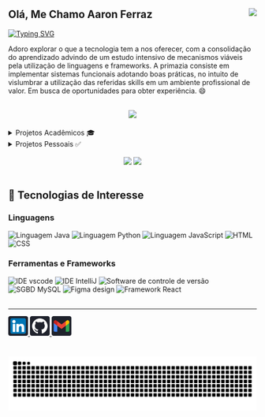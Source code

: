 <!-- nome -->
## Olá, Me Chamo Aaron Ferraz <img align="right" src="https://komarev.com/ghpvc/?username=AaronFerraz&color=blueviolet">

[![Typing SVG](https://readme-typing-svg.demolab.com?font=Fira+Code&size=18&duration=6000&pause=1000&color=7909E0&width=435&lines=Interessado+em+estar+sempre+melhorando;Estudante+de+Sistemas+de+Informa%C3%A7%C3%A3o+USP)](https://git.io/typing-svg)

<!-- descrição -->
Adoro explorar o que a tecnologia tem a nos oferecer, com a consolidação do aprendizado advindo de um estudo intensivo de mecanismos viáveis pela utilização de linguagens e frameworks. A primazia consiste em implementar sistemas funcionais adotando boas práticas, no intuito de vislumbrar a utilização das referidas skills em um ambiente profissional de valor.  Em busca de oportunidades para obter experiência. 😄 

<br>

<div align="center">
  <a href="https://www.linkedin.com/feed/?trk=sem-ga_campid.12619604099_asid.149519181115_crid.725790844702_kw.linkedin_d.c_tid.kwd-148086543_n.g_mt.e_geo.1001773" target="_blank"> <img src="https://img.shields.io/badge/LinkedIn-0077B5?style=for-the-badge&logo=linkedin&logoColor=white"> </a>
</div>

<br>

<!-- projetos -->
<details> 
  <summary> Projetos Acadêmicos 🎓 </summary>
  <table>
      <tr>
        <th> 🧬 Matéria </th>
        <th> 🌱 Repositório </th>
      </tr>
      <tr>
        <td> Desenvolvimento de Sistemas <br> de Informação Distribuídos (ACH2147) </td>
        <td> <img src="https://github-readme-stats.vercel.app/api/pin/?username=AaronFerraz&repo=EP_DSID"> </td>
      </tr>
  </table>
</details>

<details> 
  <summary> Projetos Pessoais ✅ </summary>
  <table>
  </table>
</details>

<br>

<div align="center">
  <img src="http://github-profile-summary-cards.vercel.app/api/cards/stats?username=AaronFerraz&theme=aura"> 
  <img src="http://github-profile-summary-cards.vercel.app/api/cards/repos-per-language?username=AaronFerraz&hide=Html&theme=aura">
</div>

<br>


<!-- tecnologias -->
## 💾 Tecnologias de Interesse 
<div style="flex-basis: 48%">
  <h3> Linguagens </h3>
  <img alt="Linguagem Java" width="50" height="45" src="https://cdn.jsdelivr.net/gh/devicons/devicon@latest/icons/java/java-original.svg">
  <img alt="Linguagem Python" width="50" height="45" src="https://cdn.jsdelivr.net/gh/devicons/devicon@latest/icons/python/python-original.svg">
  <img alt="Linguagem JavaScript" width="50" height="45" 
src="https://cdn.jsdelivr.net/gh/devicons/devicon@latest/icons/javascript/javascript-original.svg">
  <img alt="HTML" width="50" height="45"  src="https://cdn.jsdelivr.net/gh/devicons/devicon@latest/icons/html5/html5-original.svg">
  <img alt="CSS" width="50" height="45"  src="https://cdn.jsdelivr.net/gh/devicons/devicon@latest/icons/css3/css3-original.svg">
</div>

<div style="flex-basis: 48%">
  <h3> Ferramentas e Frameworks </h3>
  <img alt="IDE vscode" width="50" height="45"    src="https://cdn.jsdelivr.net/gh/devicons/devicon@latest/icons/vscode/vscode-original.svg" >
  <img alt="IDE IntelliJ" width="50" height="45"    src="https://cdn.jsdelivr.net/gh/devicons/devicon@latest/icons/intellij/intellij-original.svg">
  <img alt="Software de controle de versão" width="50" height="45"      src="https://cdn.jsdelivr.net/gh/devicons/devicon@latest/icons/git/git-original.svg">
  <img alt="SGBD MySQL" width="50" height="45"    src="https://cdn.jsdelivr.net/gh/devicons/devicon@latest/icons/mysql/mysql-original-wordmark.svg" >
  <img alt="Figma design" width="50" height="45" src="https://cdn.jsdelivr.net/gh/devicons/devicon@latest/icons/figma/figma-original.svg">
    <img alt="Framework React" width="50" height="45"  src="https://cdn.jsdelivr.net/gh/devicons/devicon@latest/icons/react/react-original.svg"">
</div>

<br>

<hr>

<!-- contatos -->
<div style="display:inline" align="center">
  <a href="https://www.linkedin.com/feed/?trk=sem-ga_campid.12619604099_asid.149519181115_crid.725790844702_kw.linkedin_d.c_tid.kwd-148086543_n.g_mt.e_geo.1001773" target="_blank">
    <img alt="logo do Linkedin" height="40" width="40" src="https://github.com/gui-bus/TechIcons/blob/main/Dark/Linkedin.svg"> 
  </a>
  <a href="https://github.com/AaronFerraz" target="_blank">
    <img alt="logo do GitHub" height="40" width="40" src="https://github.com/gui-bus/TechIcons/blob/main/Dark/Github.svg"> 
  </a>
  <a href="" target="_blank">
    <img alt="logo do do gmail" height="40" width="40" src="https://github.com/gui-bus/TechIcons/blob/main/Dark/Gmail.svg"> 
  </a>
</div>

#

<!-- cobrinha -->
<picture align="center">
  <source media="(prefers-color-scheme: dark)" srcset="https://raw.githubusercontent.com/AaronFerraz/AaronFerraz/output/github-contribution-grid-snake-dark.svg">
  <source media="(prefers-color-scheme: light)" srcset="https://raw.githubusercontent.com/AaronFerraz/AaronFerraz/output/github-contribution-grid-snake-dark.svg">
  <img align="center" alt="github contribution grid snake animation" src="https://raw.githubusercontent.com/AaronFerraz/AaronFerraz/output/github-contribution-grid-snake.svg">
</picture>

